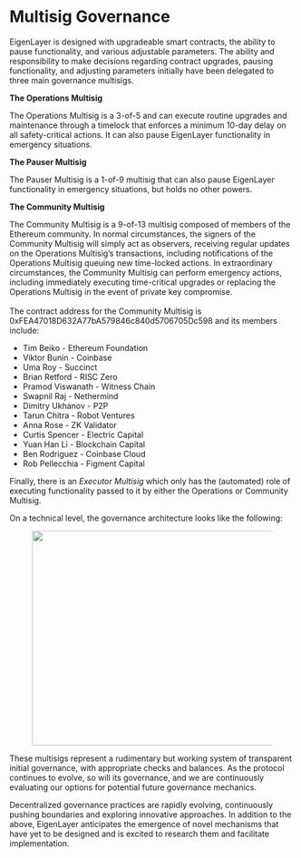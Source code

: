 # Multisig Governance

EigenLayer is designed with upgradeable smart contracts, the ability to pause functionality, and various adjustable parameters. The ability and responsibility to make decisions regarding contract upgrades, pausing functionality, and adjusting parameters initially have been delegated to three main governance multisigs.

**The Operations Multisig**

The Operations Multisig is a 3-of-5 and can execute routine upgrades and maintenance through a timelock that enforces a minimum 10-day delay on all safety-critical actions. It can also pause EigenLayer functionality in emergency situations.

**The Pauser Multisig**

The Pauser Multisig is a 1-of-9 multisig that can also pause EigenLayer functionality in emergency situations, but holds no other powers.

**The Community Multisig**

The Community Multisig is a 9-of-13 multisig composed of members of the Ethereum community. In normal circumstances, the signers of the Community Multisig will simply act as observers, receiving regular updates on the Operations Multisig’s transactions, including notifications of the Operations Multisig queuing new time-locked actions. In extraordinary circumstances, the Community Multisig can perform emergency actions, including immediately executing time-critical upgrades or replacing the Operations Multisig in the event of private key compromise.\
\
The contract address for the Community Multisig is 0xFEA47018D632A77bA579846c840d5706705Dc598 and its members include:

* Tim Beiko - Ethereum Foundation
* Viktor Bunin - Coinbase
* Uma Roy - Succinct
* Brian Retford - RISC Zero
* Pramod Viswanath - Witness Chain
* Swapnil Raj - Nethermind
* Dimitry Ukhanov - P2P
* Tarun Chitra - Robot Ventures
* Anna Rose - ZK Validator
* Curtis Spencer - Electric Capital
* Yuan Han Li - Blockchain Capital
* Ben Rodriguez - Coinbase Cloud
* Rob Pellecchia - Figment Capital

Finally, there is an _Executor Multisig_ which only has the (automated) role of executing functionality passed to it by either the Operations or Community Multisig.

On a technical level, the governance architecture looks like the following:

<figure><img src="https://lh5.googleusercontent.com/tdLYguBq5wyfQbJRkyVo7pqT1tBasCLxXP-aA60GZGXlqKDkLtQIN9guogHXdSRObApuLHT3LpPfIxZWJruxaAJBH5skfRY3EQAPya0sxxUnj1EoDgkUCxItwETv-dpaVVAV86JCzpYduZcpLQlH9-0" alt="" height="379" width="672"/><figcaption></figcaption></figure>

These multisigs represent a rudimentary but working system of transparent initial governance, with appropriate checks and balances. As the protocol continues to evolve, so will its governance, and we are continuously evaluating our options for potential future governance mechanics.

Decentralized governance practices are rapidly evolving, continuously pushing boundaries and exploring innovative approaches. In addition to the above, EigenLayer anticipates the emergence of novel mechanisms that have yet to be designed and is excited to research them and facilitate implementation.
